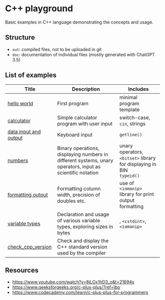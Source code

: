 # C++ playground

Basic examples in C++ language demonstrating the concepts and usage.

## Structure

- `out`: compiled files, not to be uploaded in git
- `doc`: documentation of individual files (mostly generated with ChatGPT 3.5)

## List of examples
| Title                                          | Description                                                                                               | Includes                                                                  |
| ---------------------------------------------- | --------------------------------------------------------------------------------------------------------- | ------------------------------------------------------------------------- |
| [hello world](helloworld.cpp)                  | First program                                                                                             | minimal program template                                                  |
| [calculator](calculator.cpp)                   | Simple calculator program with user input                                                                 | switch-case, `cin`, strings                                               |
| [data input and output](data_input_output.cpp) | Keyboard input                                                                                            | `getline()`                                                               |
| [numbers](numbers.cpp)                         | Binary operations, displaying numbers in different systems, unary operators, input as scientific notation | unary operators, `<bitset>` library for displaying in BIN <br> `typeid()` |
| [formatting output](formatting_output.cpp)     | Formatting column width, precision of doubles etc.                                                        | use of  `<iomanip>` library for print output formatting                   |
| [variable types](variable_types.cpp)           | Declaration and usage of various variable types, exploring sizes in bytes                                 | , `<cstdint>`, `<iomanip>`                                                |
| [check_cpp_version](check_cpp_version.cpp)     | Check and display the C++ standard version used by the compiler                                           |                                                                           |

## Resources

- https://www.youtube.com/watch?v=8jLOx1hD3_o&t=21694s
- https://www.geeksforgeeks.org/c-plus-plus/?ref=lbp
- https://www.codecademy.com/learn/c-plus-plus-for-programmers